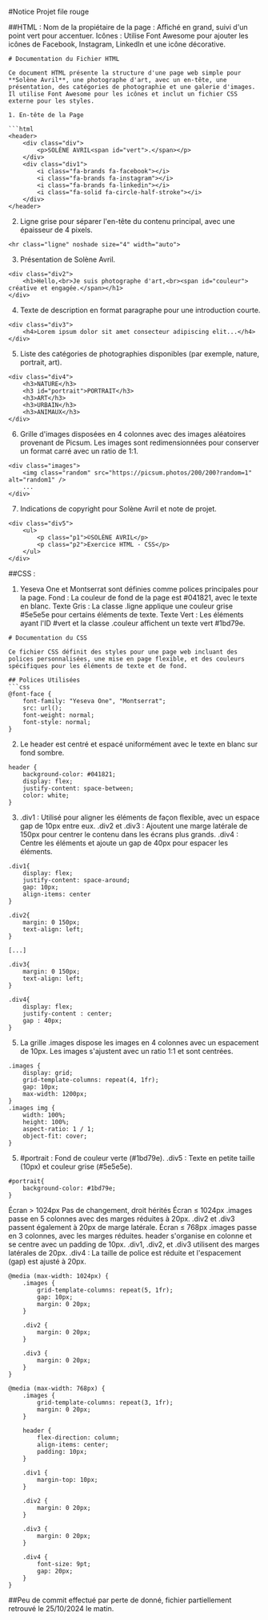 #Notice Projet file rouge

##HTML :
Nom de la propiétaire de la page : Affiché en grand, suivi d'un point vert pour accentuer.
Icônes  : Utilise Font Awesome pour ajouter les icônes de Facebook, Instagram, LinkedIn et une icône décorative.
```
# Documentation du Fichier HTML

Ce document HTML présente la structure d'une page web simple pour **Solène Avril**, une photographe d'art, avec un en-tête, une présentation, des catégories de photographie et une galerie d'images. Il utilise Font Awesome pour les icônes et inclut un fichier CSS externe pour les styles.

1. En-tête de la Page

```html
<header>
    <div class="div">
        <p>SOLÈNE AVRIL<span id="vert">.</span></p>
    </div>
    <div class="div1">
        <i class="fa-brands fa-facebook"></i>
        <i class="fa-brands fa-instagram"></i>
        <i class="fa-brands fa-linkedin"></i>
        <i class="fa-solid fa-circle-half-stroke"></i>
    </div>
</header>
```

2. Ligne grise pour séparer l'en-tête du contenu principal, avec une épaisseur de 4 pixels.
```
<hr class="ligne" noshade size="4" width="auto">
```

3. Présentation de Solène Avril.
```
<div class="div2">
    <h1>Hello,<br>Je suis photographe d'art,<br><span id="couleur"> créative et engagée.</span></h1>
</div>
```

4. Texte de description en format paragraphe pour une introduction courte.
```
<div class="div3">
    <h4>Lorem ipsum dolor sit amet consecteur adipiscing elit...</h4>
</div>
```

5. Liste des catégories de photographies disponibles (par exemple, nature, portrait, art).
```
<div class="div4">
    <h3>NATURE</h3>
    <h3 id="portrait">PORTRAIT</h3>
    <h3>ART</h3>
    <h3>URBAIN</h3>
    <h3>ANIMAUX</h3>
</div>
```

6. Grille d'images disposées en 4 colonnes avec des images aléatoires provenant de Picsum.
Les images sont redimensionnées pour conserver un format carré avec un ratio de 1:1.
```
<div class="images">
    <img class="random" src="https://picsum.photos/200/200?random=1" alt="random1" />
    ...
</div>
```

7. Indications de copyright pour Solène Avril et note de projet.
```
<div class="div5">
    <ul>
        <p class="p1">©SOLÈNE AVRIL</p>
        <p class="p2">Exercice HTML - CSS</p>
    </ul>
</div>
```

##CSS :

1. Yeseva One et Montserrat sont définies comme polices principales pour la page.
Fond : La couleur de fond de la page est #041821, avec le texte en blanc.
Texte Gris : La classe .ligne applique une couleur grise #5e5e5e pour certains éléments de texte.
Texte Vert : Les éléments ayant l'ID #vert et la classe .couleur affichent un texte vert #1bd79e.
```
# Documentation du CSS

Ce fichier CSS définit des styles pour une page web incluant des polices personnalisées, une mise en page flexible, et des couleurs spécifiques pour les éléments de texte et de fond.

## Polices Utilisées
```css
@font-face {
    font-family: "Yeseva One", "Montserrat";
    src: url();
    font-weight: normal;
    font-style: normal;
}
```

2. Le header est centré et espacé uniformément avec le texte en blanc sur fond sombre.
```
header {
    background-color: #041821;
    display: flex;
    justify-content: space-between;
    color: white;
}
```

3. .div1 : Utilisé pour aligner les éléments de façon flexible, avec un espace gap de 10px entre eux.
.div2 et .div3 : Ajoutent une marge latérale de 150px pour centrer le contenu dans les écrans plus grands.
.div4 : Centre les éléments et ajoute un gap de 40px pour espacer les éléments.
```
.div1{
    display: flex;
    justify-content: space-around;
    gap: 10px;
    align-items: center
}

.div2{
    margin: 0 150px;
    text-align: left;
}

[...]

.div3{
    margin: 0 150px;
    text-align: left;
}

.div4{
    display: flex;
    justify-content : center;
    gap : 40px;
}
```

5. La grille .images dispose les images en 4 colonnes avec un espacement de 10px. Les images s'ajustent avec un ratio 1:1 et sont centrées.
```
.images {
    display: grid;
    grid-template-columns: repeat(4, 1fr);
    gap: 10px;
    max-width: 1200px;
}
.images img {
    width: 100%;
    height: 100%;
    aspect-ratio: 1 / 1;
    object-fit: cover;
}
```

5. #portrait : Fond de couleur verte (#1bd79e).
.div5 : Texte en petite taille (10px) et couleur grise (#5e5e5e).
```
#portrait{
    background-color: #1bd79e;
}
```

Écran > 1024px
Pas de changement, droit hérités
Écran ≤ 1024px
.images passe en 5 colonnes avec des marges réduites à 20px.
.div2 et .div3 passent également à 20px de marge latérale.
Écran ≤ 768px
.images passe en 3 colonnes, avec les marges réduites.
header s'organise en colonne et se centre avec un padding de 10px.
.div1, .div2, et .div3 utilisent des marges latérales de 20px.
.div4 : La taille de police est réduite et l'espacement (gap) est ajusté à 20px.
```
@media (max-width: 1024px) {
    .images {
        grid-template-columns: repeat(5, 1fr);
        gap: 10px;
        margin: 0 20px;
    }
    
    .div2 {
        margin: 0 20px;
    }

    .div3 {
        margin: 0 20px;
    }
}

@media (max-width: 768px) {
    .images {
        grid-template-columns: repeat(3, 1fr);
        margin: 0 20px;
    }

    header {
        flex-direction: column; 
        align-items: center; 
        padding: 10px; 
    }

    .div1 {
        margin-top: 10px; 
    }

    .div2 {
        margin: 0 20px; 
    }

    .div3 {
        margin: 0 20px; 
    }

    .div4 {
        font-size: 9pt;
        gap: 20px;
    }
}
```

##Peu de commit effectué par perte de donné, fichier partiellement retrouvé le 25/10/2024 le matin.
